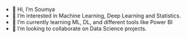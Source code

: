 - 👋 Hi, I’m Soumya
- 👀 I’m interested in Machine Learning, Deep Learning and Statistics.
- 🌱 I’m currently learning ML, DL, and different tools like Power BI
- 💞️ I’m looking to collaborate on Data Science projects.


<!---
SJM-Guy/SJM-Guy is a ✨ special ✨ repository because its `README.md` (this file) appears on your GitHub profile.
You can click the Preview link to take a look at your changes.
--->
